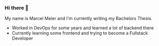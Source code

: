 ### Hi there 👋

My name is Marcel Meier and I'm currently writing my Bachelors Thesis.

- Worked in DevOps for some years and learned a lot of backend there
- Currently learning some frontend and trying to become a Fullstack Developer

<!--
**seekermarcel/seekermarcel** is a ✨ _special_ ✨ repository because its `README.md` (this file) appears on your GitHub profile.

Here are some ideas to get you started:

- 🔭 I’m currently working on ...
- 🌱 I’m currently learning ...
- 👯 I’m looking to collaborate on ...
- 🤔 I’m looking for help with ...
- 💬 Ask me about ...
- 📫 How to reach me: ...
- 😄 Pronouns: ...
- ⚡ Fun fact: ...
-->
